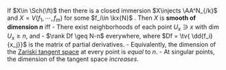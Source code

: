 If $X\in \Sch(\ft)$ then there is a closed immersion $X\injects \AA^N_{/k}$ and $X = V(f_1, \cdots, f_m)$ for some $f_i\in \kx{N}$ . Then $X$ is **smooth of dimension $n$** iff 
	- There exist neighborhoods of each point $U_x\ni x$ with $\dim U_x \geq n$, and
	- $\rank Df \geq N-n$ everywhere, where $Df = \tv{ \dd{f_i}{x_j}}$ is the matrix of partial derivatives.
	- Equivalently, the dimension of the [Zariski tangent space](Zariski%20tangent%20space) at every point is *equal* to $n$.
	- At singular points, the dimension of the tangent space *increases*.